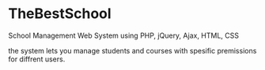 # TheBestSchool

School Management Web System using PHP, jQuery, Ajax, HTML, CSS

the system lets you manage students and courses with spesific premissions for diffrent users.

